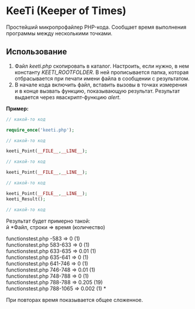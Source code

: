 # KeeTi (Keeper of Times)
Простейший микропрофайлер PHP-кода. Сообщает время выполнения программы между несколькими точками.
## Использование
1. Файл *keeti.php* скопировать в каталог. Настроить, если нужно, в нем константу *KEETI_ROOTFOLDER*. В ней прописывается папка, которая отбрасывается при печати имени файла в сообщении с результатом.
2. В начале кода включить файл, вставить вызовы в точках измерения и в конце вызвать функцию, показывающую результат. Результат выдается через яваскрипт-функцию *alert*.

**Пример:**
```PHP
// какой-то код

require_once('keeti.php');

// какой-то код

keeti_Point(__FILE__,__LINE__);

// какой-то код

keeti_Point(__FILE__,__LINE__);

// какой-то код

keeti_Point(__FILE__,__LINE__);
keeti_Result();

// какой-то код
```

Результат будет примерно такой:  
й *Файл, строки => время (количество)

functionstest.php -583 => 0 (1)  
functionstest.php 583-633 => 0 (1)  
functionstest.php 633-635 => 0.01 (1)  
functionstest.php 635-641 => 0 (1)  
functionstest.php 641-746 => 0 (1)  
functionstest.php 746-748 => 0.01 (1)  
functionstest.php 748-788 => 0 (1)  
functionstest.php 788-788 => 0.205 (19)  
functionstest.php 788-1065 => 0.002 (1)  *

При повторах время показывается общее сложенное.
